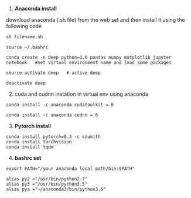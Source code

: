 1. **Anaconda install**

download anaconda (.sh file) from the web set and then install it using the following code
```
sh filename.sh

source ~/.bashrc

conda create -n deep python=3.6 pandas numpy matplotlib jupyter notebook   #set virtual environment name and load some packages
```
```
source activate deep   # active deep 

deactivate deep

```
2. cuda and cudnn instation in virtual env using anaconda

```
conda install -c anaconda cudatoolkit = 8

conda install -c anaconda cudnn = 6
```



3. **Pytorch install**
```
conda install pytorch=0.3 -c soumith
conda install torchvision
conda install tqdm
```
4. **bashrc set**
```
export PATH="/your anaconda local path/bin:$PATH"

alias py2 ="/usr/bin/python2.7"
alias py3 ="/usr/bin/python3.5"
alias pya ="~/anaconda3/bin/python3.6"
```

